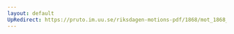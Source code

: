 ```yaml
---
layout: default
UpRedirect: https://pruto.im.uu.se/riksdagen-motions-pdf/1868/mot_1868__ak__93.pdf
---
```

